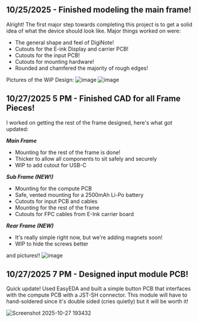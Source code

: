 <!--
  ===================    !!READ THIS NOTICE!!   ====================
  DO NOT edit this file manually. Your changes WILL BE OVERWRITTEN!
  This journal is auto generated and updated by Hack Club Blueprint.
  To edit this file, please edit your journal entries on Blueprint.
  ==================================================================
-->

## 10/25/2025 - Finished modeling the main frame!   

Alright! The first major step towards completing this project is to get a solid idea of what the device should look like. Major things worked on were:

- The general shape and feel of DigiNote!
- Cutouts for the E-ink Display and carrier PCB!
- Cutouts for the input PCB!
- Cutouts for mounting hardware!
- Rounded and chamfered the majority of rough edges!

Pictures of the WiP Design:
![image](https://blueprint.hackclub.com/user-attachments/blobs/proxy/eyJfcmFpbHMiOnsiZGF0YSI6NTUwMCwicHVyIjoiYmxvYl9pZCJ9fQ==--4b64e9dcdc3b8b7bf18d4ecb0e3ae82ecc1fceb5/image.png)
![image](https://blueprint.hackclub.com/user-attachments/blobs/proxy/eyJfcmFpbHMiOnsiZGF0YSI6NTUwMywicHVyIjoiYmxvYl9pZCJ9fQ==--8309dfabb94a71577108cc36251f4de73a2b555e/image.png)

  

## 10/27/2025 5 PM - Finished CAD for all Frame Pieces!  

I worked on getting the rest of the frame designed, here's what got updated:

***Main Frame***

- Mounting for the rest of the frame is done!
- Thicker to allow all components to sit safely and securely
- WIP to add cutout for USB-C

***Sub Frame (NEW!)***
- Mounting for the compute PCB
- Safe, vented mounting for a 2500mAh Li-Po battery
- Cutouts for input PCB and cables
- Mounting for the rest of the frame
- Cutouts for FPC cables from E-Ink carrier board

***Rear Frame (NEW)***
- It's really simple right now, but we're adding magnets soon!
- WIP to hide the screws better

and pictures!!
![image](https://blueprint.hackclub.com/user-attachments/blobs/proxy/eyJfcmFpbHMiOnsiZGF0YSI6NjA2NiwicHVyIjoiYmxvYl9pZCJ9fQ==--a177c2f87894afd1ff9d005b54614aa7eeb6a601/image.png)
  

## 10/27/2025 7 PM - Designed input module PCB!  

Quick update! Used EasyEDA and built a simple button PCB that interfaces with the compute PCB with a JST-SH connector. This module will have to hand-soldered since it's double sided (cries quietly) but it will be worth it!


![Screenshot 2025-10-27 193432](https://blueprint.hackclub.com/user-attachments/blobs/proxy/eyJfcmFpbHMiOnsiZGF0YSI6NjA3NywicHVyIjoiYmxvYl9pZCJ9fQ==--acbbbb44de6939d400ca37d64ca2b7f81fee66e8/Screenshot%202025-10-27%20193432.png)
  

